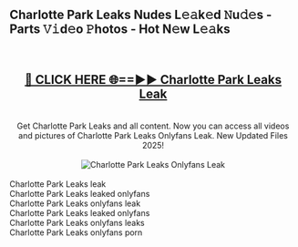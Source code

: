 <h2>Charlotte Park Leaks Nudes L𝚎𝚊k𝚎d 𝙽u𝚍𝚎s - Parts 𝚅𝚒d𝚎o 𝙿hotos - Hot N𝚎w L𝚎𝚊ks</h2>
<br>
<div align="center">
<h2><a href="https://213.232.235.80/live/video.php?q=charlotte-park-leaks" rel="nofollow">🔴 CLICK HERE 🌐==►► Charlotte Park Leaks Leak</a></h2>
<br>
Get Charlotte Park Leaks and all content. Now you can access all videos and pictures of Charlotte Park Leaks Onlyfans Leak. New Updated Files 2025!
<br>
<br>
<a href="https://213.232.235.80/live/video.php?q=charlotte-park-leaks" rel="nofollow" data-target="animated-image.originalLink"><img src="https://i.imgur.com/1EjSzPs.png" alt="Charlotte Park Leaks Onlyfans Leak" style="max-width: 100%; display: inline-block;" data-target="animated-image.originalImage"></a>
</div>
<br>
Charlotte Park Leaks leak<br>
Charlotte Park Leaks leaked onlyfans<br>
Charlotte Park Leaks onlyfans leak<br>
Charlotte Park Leaks leaked onlyfans<br>
Charlotte Park Leaks onlyfans leaks<br>
Charlotte Park Leaks onlyfans porn

